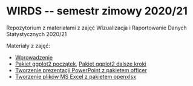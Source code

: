 # WIRDS -- semestr zimowy 2020/21

Repozytorium z materiałami z zajęć Wizualizacja i Raportowanie Danych Statystycznych 2020/21

Materiały z zajęć:

+ [Wprowadzenie](notebooks/0-poczatek.Rmd)
+ [Pakiet ggplot2 początek](notebooks/1-ggplot2-intro.Rmd), [Pakiet ggplot2 dalsze kroki](notebooks/2-ggplot-next-steps.Rmd)
+ [Tworzenie prezentacji PowerPoint z pakietem officer](notebooks/3-officer.Rmd)
+ [Tworzenie plików MS Excel z pakietem openxlsx](notebooks/4-openxlsx.Rmd)
